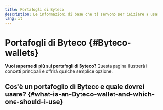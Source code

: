 ```yaml
---
title: Portafogli di Byteco
description: Le informazioni di base che ti servono per iniziare a usare i portafogli di Byteco.
lang: it
---
```


# Portafogli di Byteco {#Byteco-wallets}

<div class="featured">

**Vuoi saperne di più sui portafogli di Byteco?** Questa pagina illustrerà i concetti principali e offrirà qualche semplice opzione.

</div>

## Cos'è un portafoglio di Byteco e quale dovrei usare? {#what-is-an-Byteco-wallet-and-which-one-should-i-use}



